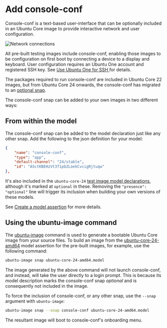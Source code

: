# Add console-conf

Console-conf is a text-based user-interface that can be optionally included in an Ubuntu Core image to provide interactive network and user configuration.

![Network connections](https://assets.ubuntu.com/v1/2017b744-8db3caab6834b5307574a8b6d7d6bb1f4a08230f_2_690x434.png)

All pre-built testing images include console-conf, enabling those images to be configuration on first boot by connecting a device to a display and keyboard. User configuration requires an Ubuntu One account and registered SSH key. See [Use Ubuntu One for SSH ](/how-to-guides/manage-ubuntu-core/use-ubuntu-one-ssh) for details.

The packages required to run console-conf are included in Ubuntu Core 22 images, but from Ubuntu Core 24 onwards, the console-conf has migrated to an [optional snap](https://snapcraft.io/console-conf).

The console-conf snap can be added to your own images in two different ways:

## From within the model

The console-conf snap can be added to the model declaration just like any other snap. Add the following to the json definition for your model:

```json
{
    "name": "console-conf",
    "type": "app",
    "default-channel": "24/stable",
    "id": "ASctKBEHzVt3f1pbZLoekCvcigRjtuqw"
},
```

It's also included in the `ubuntu-core-24` [test image model declarations](https://github.com/snapcore/models), although it's marked at `optional` in these. Removing the `"presence": "optional"` line will trigger its inclusion when building your own versions of these models.

See [Create a model assertion](/tutorials/build-your-first-image/create-a-model) for more details.

## Using the ubuntu-image command

The [ubuntu-image](/) command is used to generate a bootable Ubuntu Core image from your source files. To build an image from the [ubuntu-core-24-amd64](https://raw.githubusercontent.com/snapcore/models/master/ubuntu-core-24-amd64.model) model assertion for the pre-built images, for example, use the following command:

```bash
ubuntu-image snap ubuntu-core-24-amd64.model
```

The image generated by the above command will not launch console-conf, and instead, will take the user directly to a login prompt. This is because its model description marks the console-conf snap _optional_ and is consequently not included in the image.

To force the inclusion of console-conf, or any other snap, use the `--snap` argument with `ubuntu-image`:

```bash
ubuntu-image snap --snap console-conf ubuntu-core-24-amd64.model 
```

The resultant image will boot to console-conf's onboarding menu.

